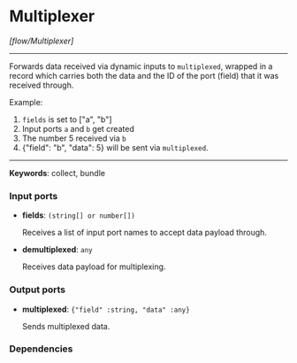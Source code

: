 # Multiplexer

_[flow/Multiplexer]_

---

Forwards data received via dynamic inputs to `multiplexed`, wrapped in a record which carries both the data and the ID of the port (field) that it was received through.  
  
Example:  
1. `fields` is set to ["a", "b"]  
2. Input ports `a` and `b` get created  
3. The number 5 received via `b`  
4. {"field": "b", "data": 5} will be sent via `multiplexed`.  

---

__Keywords__: collect, bundle

### Input ports

* __fields__: ` (string[] or number[]) `

    Receives a list of input port names to accept data payload through.  


* __demultiplexed__: ` any `

    Receives data payload for multiplexing.  

### Output ports

* __multiplexed__: ` {"field" :string, "data" :any} `

    Sends multiplexed data.  

### Dependencies




